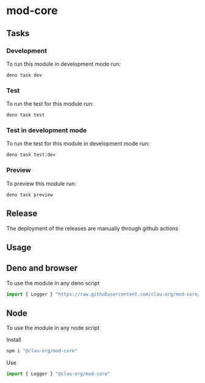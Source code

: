# mod-core

## Tasks

### Development

To run this module in development mode run:

```
deno task dev
```

### Test

To run the test for this module run:

```
deno task test
```

### Test in development mode

To run the test for this module in development mode run:

```
deno task test:dev
```

### Preview

To preview this module run:

```
deno task preview
```

## Release

The deployment of the releases are manually through github actions

## Usage

## Deno and browser

To use the module in any deno script

```ts
import { Logger } "https://raw.githubusercontent.com/clau-org/mod-core/TAG/mod.ts"
```

## Node

To use the module in any node script

Install

```ts
npm i "@clau-org/mod-core"
```

Use
```ts
import { Logger } "@clau-org/mod-core"
```

